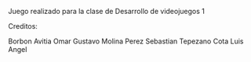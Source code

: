 Juego realizado para la clase de Desarrollo de videojuegos 1

Creditos:

Borbon Avitia Omar Gustavo
Molina Perez Sebastian
Tepezano Cota Luis Angel
